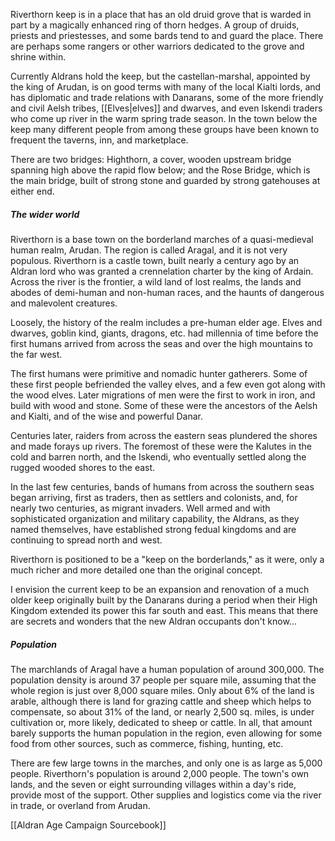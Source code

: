 Riverthorn keep is in a place that has an old druid grove that is warded in part by a magically enhanced ring of thorn hedges. A group of druids, priests and priestesses, and some bards tend to and guard the place. There are perhaps some rangers or other warriors dedicated to the grove and shrine within.

Currently Aldrans hold the keep, but the castellan-marshal, appointed by the king of Arudan, is on good terms with many of the local Kialti lords, and has diplomatic and trade relations with Danarans, some of the more friendly and civil Aelsh tribes, [[Elves|elves]] and dwarves, and even Iskendi traders who come up river in the warm spring trade season. In the town below the keep many different people from among these groups have been known to frequent the taverns, inn, and marketplace.

There are two bridges: Highthorn, a cover, wooden upstream bridge spanning high above the rapid flow below; and the Rose Bridge, which is the main bridge, built of strong stone and guarded by strong gatehouses at either end.

##### The wider world

Riverthorn is a base town on the borderland marches of a quasi-medieval human realm, Arudan. The region is called Aragal, and it is not very populous. Riverthorn is a castle town, built nearly a century ago by an Aldran lord who was granted a crennelation charter by the king of Ardain. Across the river is the frontier, a wild land of lost realms, the lands and abodes of demi-human and non-human races, and the haunts of dangerous and malevolent creatures.

Loosely, the history of the realm includes a pre-human elder age. Elves and dwarves, goblin kind, giants, dragons, etc. had millennia of time before the first humans arrived from across the seas and over the high mountains to the far west.

The first humans were primitive and nomadic hunter gatherers. Some of these first people befriended the valley elves, and a few even got along with the wood elves. Later migrations of men were the first to work in iron, and build with wood and stone. Some of these were the ancestors of the Aelsh and Kialti, and of the wise and powerful Danar.

Centuries later, raiders from across the eastern seas plundered the shores and made forays up rivers. The foremost of these were the Kalutes in the cold and barren north, and the Iskendi, who eventually settled along the rugged wooded shores to the east.

In the last few centuries, bands of humans from across the southern seas began arriving, first as traders, then as settlers and colonists, and, for nearly two centuries, as migrant invaders. Well armed and with sophisticated organization and military capability, the Aldrans, as they named themselves, have established strong fedual kingdoms and are continuing to spread north and west.

Riverthorn is positioned to be a "keep on the borderlands," as it were, only a much richer and more detailed one than the original concept.

I envision the current keep to be an expansion and renovation of a much older keep originally built by the Danarans during a period when their High Kingdom extended its power this far south and east. This means that there are secrets and wonders that the new Aldran occupants don't know...

##### Population

The marchlands of Aragal have a human population of around 300,000. The population density is around 37 people per square mile, assuming that the whole region is just over 8,000 square miles. Only about 6% of the land is arable, although there is land for grazing cattle and sheep which helps to compensate, so about 31% of the land, or nearly 2,500 sq. miles, is under cultivation or, more likely, dedicated to sheep or cattle. In all, that amount barely supports the human population in the region, even allowing for some food from other sources, such as commerce, fishing, hunting, etc.

There are few large towns in the marches, and only one is as large as 5,000 people. Riverthorn's population is around 2,000 people. The town's own lands, and the seven or eight surrounding villages within a day's ride, provide most of the support. Other supplies and logistics come via the river in trade, or overland from Arudan.

[[Aldran Age Campaign Sourcebook]]